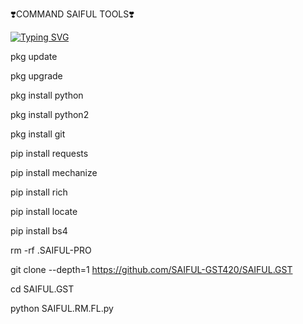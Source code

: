 ❣️COMMAND SAIFUL TOOLS❣️

[![Typing SVG](https://readme-typing-svg.demolab.com?font=Fira+Code&pause=1000&color=FF2C10&background=31FF9400&width=435&lines=File+Random+id+Cloning+Tool+Enjoy+Guys%F0%9F%A4%9F)](https://git.io/typing-svg)

pkg update

pkg upgrade 

pkg install python 

pkg install python2

pkg install git 

pip install requests 

pip install mechanize 

pip install rich 

pip install locate 

pip install bs4

rm -rf .SAIFUL-PRO

git clone --depth=1 https://github.com/SAIFUL-GST420/SAIFUL.GST

cd SAIFUL.GST

python SAIFUL.RM.FL.py
